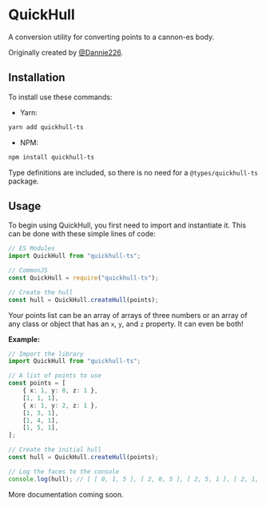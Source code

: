 # QuickHull

A conversion utility for converting points to a cannon-es body.

Originally created by [@Dannie226](https://github.com/Dannie226).

## Installation

To install use these commands:

- Yarn:

```sh
yarn add quickhull-ts
```

- NPM:

```sh
npm install quickhull-ts
```

Type definitions are included, so there is no need for a `@types/quickhull-ts` package.

## Usage

To begin using QuickHull, you first need to import and instantiate it. This can be done with these simple lines of code:

```ts
// ES Modules
import QuickHull from "quickhull-ts";

// CommonJS
const QuickHull = require("quickhull-ts");

// Create the hull
const hull = QuickHull.createHull(points);
```

Your points list can be an array of arrays of three numbers or an array of any class or object that has an `x`, `y`, and `z` property. It can even be both!

**Example:**

```ts
// Import the library
import QuickHull from "quickhull-ts";

// A list of points to use
const points = [
    { x: 1, y: 0, z: 1 },
    [1, 1, 1],
    { x: 1, y: 2, z: 1 },
    [1, 3, 1],
    [1, 4, 1],
    [1, 5, 1],
];

// Create the initial hull
const hull = QuickHull.createHull(points);

// Log the faces to the console
console.log(hull); // [ [ 0, 1, 5 ], [ 2, 0, 5 ], [ 2, 5, 1 ], [ 2, 1, 0 ] ]
```

More documentation coming soon.
